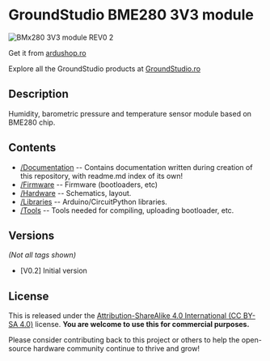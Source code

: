 GroundStudio BME280 3V3 module
====================================
![BMx280 3V3 module REV0 2](https://github.com/GroundStudio/GroundStudio_BME280_3V3_module/assets/77836107/ecbe0447-1c19-4367-bf93-3186a975584b)

Get it from [ardushop.ro](https://ardushop.ro/ro/home/2524-modul-senzor-presiune-atmosferica-bme280-3v3-groundstudio.html)

Explore all the GroundStudio products at [GroundStudio.ro](https://groundstudio.ro/)

Description
-------------------
Humidity, barometric pressure and temperature sensor module based on BME280 chip.

Contents
-------------------

* [/Documentation](https://github.com/GroundStudio/GroundStudio_BME280_3V3_module/tree/main/Documentation) -- Contains documentation written during creation of this repository, with readme.md index of its own!
* [/Firmware](https://github.com/GroundStudio/GroundStudio_BME280_3V3_module/tree/main/Firmware) -- Firmware (bootloaders, etc)
* [/Hardware](https://github.com/GroundStudio/GroundStudio_BME280_3V3_module/tree/main/Hardware) -- Schematics, layout.
* [/Libraries](https://github.com/GroundStudio/GroundStudio_BME280_3V3_module/tree/main/Libraries) -- Arduino/CircuitPython libraries. 
* [/Tools](https://github.com/GroundStudio/GroundStudio_BME280_3V3_module/tree/main) -- Tools needed for compiling, uploading bootloader, etc.

Versions
-------------------
*(Not all tags shown)*
* [V0.2] Initial version

License
-------------------

This is released under the [Attribution-ShareAlike 4.0 International (CC BY-SA 4.0)](https://creativecommons.org/licenses/by-sa/4.0/) license. 
**You are welcome to use this for commercial purposes.**

Please consider contributing back to this project or others to help the open-source hardware community continue to thrive and grow! 
